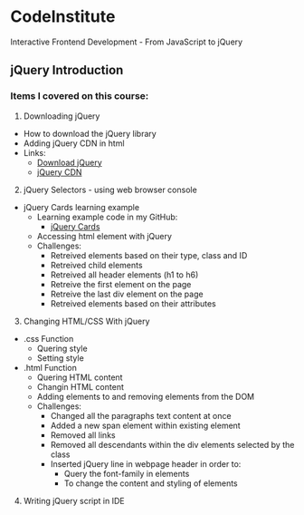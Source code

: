 # CodeInstitute

Interactive Frontend Development - From JavaScript to jQuery

## jQuery Introduction

### Items I covered on this course:

1.  Downloading jQuery
-   How to download the jQuery library
-   Adding jQuery CDN in html  
  - Links: 
    -   [Download jQuery](https://jquery.com/download/)
    -   [jQuery CDN](https://code.jquery.com/)

2.  jQuery Selectors - using web browser console
-   jQuery Cards learning example
    -   Learning example code in my GitHub:
        -  [jQuery Cards](https://github.com/Junon72/jQuery-cards) 
    -   Accessing html element with jQuery
    -   Challenges:
        -   Retreived elements based on their type, class and ID
        -   Retreived child elements
        -   Retreived all header elements (h1 to h6)
        -   Retreive the first element on the page
        -   Retreive the last div element on the page
        -   Retreived elements based on their attributes

3.  Changing HTML/CSS With jQuery
-   .css Function
    -   Quering style
    -   Setting style
-   .html Function
    -   Quering HTML content
    -   Changin HTML content
    -   Adding elements to and removing elements from the DOM
    -   Challenges:
        -   Changed all the paragraphs text content at once
        -   Added a new span element within existing element
        -   Removed all links
        -   Removed all descendants within the div elements selected by the class
        -   Inserted jQuery line in webpage header in order to:
            -   Query the font-family in elements
            -   To change the content and styling of elements

4. Writing jQuery script in IDE


